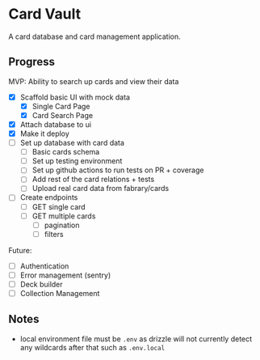 # Card Vault

A card database and card management application.

## Progress

MVP: Ability to search up cards and view their data

- [x] Scaffold basic UI with mock data
  - [x] Single Card Page
  - [x] Card Search Page
- [x] Attach database to ui
- [x] Make it deploy
- [ ] Set up database with card data
  - [ ] Basic cards schema
  - [ ] Set up testing environment
  - [ ] Set up github actions to run tests on PR + coverage
  - [ ] Add rest of the card relations + tests
  - [ ] Upload real card data from fabrary/cards
- [ ] Create endpoints
  - [ ] GET single card
  - [ ] GET multiple cards
    - [ ] pagination
    - [ ] filters

Future:

- [ ] Authentication
- [ ] Error management (sentry)
- [ ] Deck builder
- [ ] Collection Management

## Notes

- local environment file must be `.env` as drizzle will not currently detect any wildcards after that such as `.env.local`
